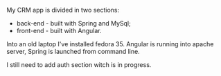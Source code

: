 My CRM app is divided in two sections: 
- back-end - built with Spring and MySql;
- front-end - built with Angular.

Into an old laptop I've installed fedora 35.
Angular is running into apache server, Spring is launched from command line.

I still need to add auth section witch is in progress.
